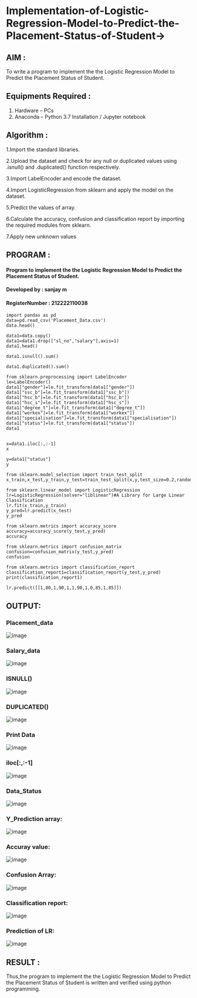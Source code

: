 # Implementation-of-Logistic-Regression-Model-to-Predict-the-Placement-Status-of-Student->

## AIM :
To write a program to implement the the Logistic Regression Model to Predict the Placement Status of Student.

## Equipments Required :
1. Hardware – PCs
2. Anaconda – Python 3.7 Installation / Jupyter notebook

## Algorithm :

1.Import the standard libraries.

2.Upload the dataset and check for any null or duplicated values using .isnull() and .duplicated() function respectively.

3.Import LabelEncoder and encode the dataset.

4.Import LogisticRegression from sklearn and apply the model on the dataset.

5.Predict the values of array.

6.Calculate the accuracy, confusion and classification report by importing the required modules from sklearn.

7.Apply new unknown values

## PROGRAM :
#### Program to implement the the Logistic Regression Model to Predict the Placement Status of Student.
#### Developed by : sanjay m
#### RegisterNumber : 212222110038
```
import pandas as pd
data=pd.read_csv('Placement_Data.csv')
data.head()

data1=data.copy()
data1=data1.drop(["sl_no","salary"],axis=1)
data1.head()

data1.isnull().sum()

data1.duplicated().sum()

from sklearn.preprocessing import LabelEncoder
le=LabelEncoder()
data1["gender"]=le.fit_transform(data1["gender"])
data1["ssc_b"]=le.fit_transform(data1["ssc_b"])
data1["hsc_b"]=le.fit_transform(data1["hsc_b"])
data1["hsc_s"]=le.fit_transform(data1["hsc_s"])
data1["degree_t"]=le.fit_transform(data1["degree_t"])
data1["workex"]=le.fit_transform(data1["workex"])
data1["specialisation"]=le.fit_transform(data1["specialisation"])
data1["status"]=le.fit_transform(data1["status"])
data1


x=data1.iloc[:,:-1]
x

y=data1["status"]
y

from sklearn.model_selection import train_test_split
x_train,x_test,y_train,y_test=train_test_split(x,y,test_size=0.2,random_state=0)

from sklearn.linear_model import LogisticRegression
lr=LogisticRegression(solver="liblinear")#A Library for Large Linear Classification
lr.fit(x_train,y_train)
y_pred=lr.predict(x_test)
y_pred

from sklearn.metrics import accuracy_score
accuracy=accuracy_score(y_test,y_pred)
accuracy

from sklearn.metrics import confusion_matrix
confusion=confusion_matrix(y_test,y_pred)
confusion

from sklearn.metrics import classification_report
classification_report1=classification_report(y_test,y_pred)
print(classification_report1)

lr.predict([[1,80,1,90,1,1,90,1,0,85,1,85]])
```
## OUTPUT:

### Placement_data
![image](https://github.com/Pradeeppachiyappan/Implementation-of-Logistic-Regression-Model-to-Predict-the-Placement-Status-of-Student/assets/118707347/2d30f6e7-146a-4759-b90e-6e50676a2bc8)

### Salary_data
![image](https://github.com/Pradeeppachiyappan/Implementation-of-Logistic-Regression-Model-to-Predict-the-Placement-Status-of-Student/assets/118707347/4e7823f4-5a70-4635-b359-e4551c14b756)

### ISNULL()
![image](https://github.com/Pradeeppachiyappan/Implementation-of-Logistic-Regression-Model-to-Predict-the-Placement-Status-of-Student/assets/118707347/b9f45afa-0d93-421f-9d73-d3fc072250e6)

### DUPLICATED()
![image](https://github.com/Pradeeppachiyappan/Implementation-of-Logistic-Regression-Model-to-Predict-the-Placement-Status-of-Student/assets/118707347/dcf0bf6e-543f-41d2-82f8-2cb93777173e)

### Print Data
![image](https://github.com/Pradeeppachiyappan/Implementation-of-Logistic-Regression-Model-to-Predict-the-Placement-Status-of-Student/assets/118707347/4659883d-f53a-4d4d-8183-8b36cd480d45)

### iloc[:,:-1]
![image](https://github.com/Pradeeppachiyappan/Implementation-of-Logistic-Regression-Model-to-Predict-the-Placement-Status-of-Student/assets/118707347/dd8c3742-8749-4cac-ad58-cdf86433b80b)

### Data_Status
![image](https://github.com/Pradeeppachiyappan/Implementation-of-Logistic-Regression-Model-to-Predict-the-Placement-Status-of-Student/assets/118707347/af901a2d-25fe-493e-9d6c-ec33cbf23e90)

### Y_Prediction array:
![image](https://github.com/Pradeeppachiyappan/Implementation-of-Logistic-Regression-Model-to-Predict-the-Placement-Status-of-Student/assets/118707347/50a32c48-d67d-49ab-9e0c-20140d857436)

### Accuray value:
![image](https://github.com/Pradeeppachiyappan/Implementation-of-Logistic-Regression-Model-to-Predict-the-Placement-Status-of-Student/assets/118707347/77b946f3-a6b2-4a98-8566-ca6878cacad6)

### Confusion Array:
![image](https://github.com/Pradeeppachiyappan/Implementation-of-Logistic-Regression-Model-to-Predict-the-Placement-Status-of-Student/assets/118707347/7edbb883-e626-428b-9648-e8726cb252e5)

### Classification report:
![image](https://github.com/Pradeeppachiyappan/Implementation-of-Logistic-Regression-Model-to-Predict-the-Placement-Status-of-Student/assets/118707347/05e10820-342d-4c64-b51d-c73795e46d92)

### Prediction of LR:
![image](https://github.com/Pradeeppachiyappan/Implementation-of-Logistic-Regression-Model-to-Predict-the-Placement-Status-of-Student/assets/118707347/05562708-e9ca-43a3-8981-a5834e4a2948)


## RESULT :
Thus,the program to implement the the Logistic Regression Model to Predict the Placement Status of Student is written and verified using python programming.
